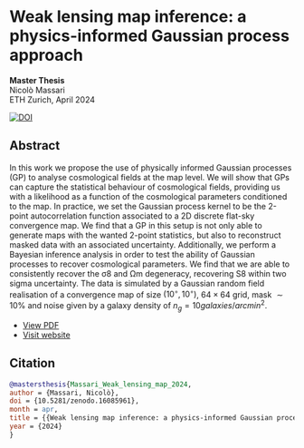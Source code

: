 # Weak lensing map inference: a physics-informed Gaussian process approach

**Master Thesis**  
Nicolò Massari  
ETH Zurich, April 2024

[![DOI](https://zenodo.org/badge/DOI/10.5281/zenodo.16085962.svg)](https://doi.org/10.5281/zenodo.16085962)

## Abstract

In this work we propose the use of physically informed Gaussian processes (GP) to analyse cosmological fields at the map level. We will show that GPs can capture the statistical behaviour of cosmological fields, providing us with a likelihood as a function of the cosmological parameters conditioned to the map. In practice, we set the Gaussian process kernel to be the 2-point autocorrelation function associated to a 2D discrete flat-sky convergence map. We find that a GP in this setup is not only able to generate maps with the wanted 2-point statistics, but also to reconstruct masked data with an associated uncertainty. Additionally, we perform a Bayesian inference analysis in order to test the ability of Gaussian processes to recover cosmological parameters. We find that we are able to consistently recover the σ8 and Ωm degeneracy, recovering S8 within two sigma uncertainty. The data is simulated by a Gaussian random field realisation of a convergence map of size $(10^◦, 10^◦)$, $64×64$ grid, mask $∼10\%$ and noise given by a galaxy density of $n_g = 10 galaxies/arcmin^2$.

- [View PDF](http://www.massarin.org/Weak-lensing-map-inference-a-physics-informed-Gaussian-processes-approach/thesis.pdf)
- [Visit website](https://www.massarin.org/Weak-lensing-map-inference-a-physics-informed-Gaussian-processes-approach/)


## Citation

```bibtex
@mastersthesis{Massari_Weak_lensing_map_2024,
author = {Massari, Nicolò},
doi = {10.5281/zenodo.16085961},
month = apr,
title = {{Weak lensing map inference: a physics-informed Gaussian process approach}},
year = {2024}
}
```